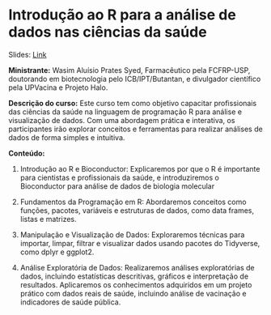 # Introdução ao R para a análise de dados nas ciências da saúde
Slides: [Link](https://docs.google.com/presentation/d/e/2PACX-1v)

**Ministrante:** Wasim Aluísio Prates Syed, Farmacêutico pela FCFRP-USP, doutorando em biotecnologia pelo ICB/IPT/Butantan, e divulgador científico pela UPVacina e Projeto Halo.

**Descrição do curso:**
Este curso tem como objetivo capacitar profissionais das ciências da saúde na linguagem de programação R para análise e visualização de dados. Com uma abordagem prática e interativa, os participantes irão explorar conceitos e ferramentas para realizar análises de dados de forma simples e intuitiva.

**Conteúdo:**
1) Introdução ao R e Bioconductor: Explicaremos por que o R é importante para cientistas e profissionais da saúde, e introduziremos o Bioconductor para análise de dados de biologia molecular

2) Fundamentos da Programação em R: Abordaremos conceitos como funções, pacotes, variáveis e estruturas de dados, como data frames, listas e matrizes.

3) Manipulação e Visualização de Dados: Exploraremos técnicas para importar, limpar, filtrar e visualizar dados usando pacotes do Tidyverse, como dplyr e ggplot2.

4) Análise Exploratória de Dados: Realizaremos análises exploratórias de dados, incluindo estatísticas descritivas, gráficos e interpretação de resultados. Aplicaremos os conhecimentos adquiridos em um projeto prático com dados reais de saúde, incluindo análise de vacinação e indicadores de saúde pública.
